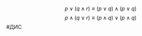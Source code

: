 $$p\lor(q\land r)\equiv (p\lor q)\land (p\lor q)$$
$$p\land(q\lor r)\equiv (p\land q)\lor (p\land q)$$
#ДИС